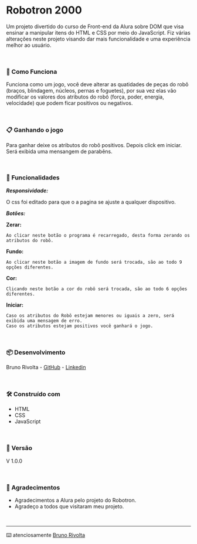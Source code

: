 # Robotron 2000

Um projeto divertido do curso de Front-end da Alura sobre DOM que visa ensinar a manipular itens do HTML e CSS por meio do JavaScript. Fiz várias alterações neste projeto visando dar mais funcionalidade e uma experiência melhor ao usuário.

<br>

### 🚀 Como Funciona

Funciona como um jogo, você deve alterar as quatidades de peças do robô (braços, blindagem, núcleos, pernas e foguetes), por sua vez elas vão modificar os valores dos atributos do robô (força, poder, energia, velocidade) que podem ficar positivos ou negativos.

<br>

### 📋 Ganhando o jogo

Para ganhar deixe os atributos do robô positivos. Depois click em iniciar. Será exibida uma mensangem de parabêns.

<br>

### 🔧 Funcionalidades

***Responsividade:***

O css foi editado para que o a pagina se ajuste a qualquer dispositivo.

***Botões:***

**Zerar:** 

    Ao clicar neste botão o programa é recarregado, desta forma zerando os atributos do robô.

**Fundo:**

    Ao clicar neste botão a imagem de fundo será trocada, são ao todo 9 opções diferentes.

**Cor:** 

    Clicando neste botão a cor do robô será trocada, são ao todo 6 opções diferentes.

**Iniciar:**

    Caso os atributos do Robô estejam menores ou iguais a zero, será exibida uma mensagem de erro.
    Caso os atributos estejam positivos você ganhará o jogo.

<br>

### 📦 Desenvolvimento

Bruno Rivolta - [GitHub](https://github.com/BrunoRivolta)  -  [Linkedin](https://www.linkedin.com/in/brunorivolta/)

<br>

### 🛠️ Construído com

* HTML
* CSS
* JavaScript

<br>

### 📌 Versão

V 1.0.0

<br>

### 🎁 Agradecimentos

* Agradecimentos a Alura pelo projeto do Robotron.
* Agradeço a todos que visitaram meu projeto.

<br>

---

⌨️ atenciosamente [Bruno Rivolta](mailto:brrivolta@gmail.com)